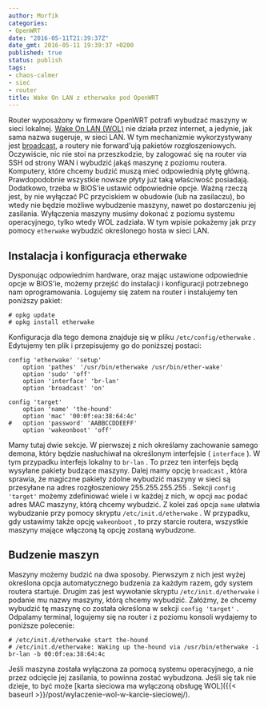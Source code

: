 ```yaml
---
author: Morfik
categories:
- OpenWRT
date: "2016-05-11T21:39:37Z"
date_gmt: 2016-05-11 19:39:37 +0200
published: true
status: publish
tags:
- chaos-calmer
- sieć
- router
title: Wake On LAN z etherwake pod OpenWRT
---
```


Router wyposażony w firmware OpenWRT potrafi wybudzać maszyny w sieci lokalnej. [Wake On LAN
(WOL)](https://pl.wikipedia.org/wiki/Wake_on_LAN) nie działa przez internet, a jedynie, jak sama
nazwa sugeruje, w sieci LAN. W tym mechanizmie wykorzystywany jest
[broadcast](https://pl.wikipedia.org/wiki/Broadcast), a routery nie forward'ują pakietów
rozgłoszeniowych. Oczywiście, nic nie stoi na przeszkodzie, by zalogować się na router via SSH od
strony WAN i wybudzić jakąś maszynę z poziomu routera. Komputery, które chcemy budzić muszą mieć
odpowiednią płytę główną. Prawdopodobnie wszystkie nowsze płyty już taką właściwość posiadają.
Dodatkowo, trzeba w BIOS'ie ustawić odpowiednie opcje. Ważną rzeczą jest, by nie wyłączać PC
przyciskiem w obudowie (lub na zasilaczu), bo wtedy nie będzie możliwe wybudzenie maszyny, nawet po
dostarczeniu jej zasilania. Wyłączenia maszyny musimy dokonać z poziomu systemu operacyjnego, tylko
wtedy WOL zadziała. W tym wpisie pokażemy jak przy pomocy `etherwake` wybudzić określonego hosta w
sieci LAN.

<!--more-->
## Instalacja i konfiguracja etherwake

Dysponując odpowiednim hardware, oraz mając ustawione odpowiednie opcje w BIOS'ie, możemy przejść do
instalacji i konfiguracji potrzebnego nam oprogramowania. Logujemy się zatem na router i instalujemy
ten poniższy pakiet:

    # opkg update
    # opkg install etherwake

Konfiguracja dla tego demona znajduje się w pliku `/etc/config/etherwake` . Edytujemy ten plik i
przepisujemy go do poniższej postaci:

    config 'etherwake' 'setup'
        option 'pathes' '/usr/bin/etherwake /usr/bin/ether-wake'
        option 'sudo' 'off'
        option 'interface' 'br-lan'
        option 'broadcast' 'on'

    config 'target'
        option 'name' 'the-hound'
        option 'mac' '00:0f:ea:38:64:4c'
    #   option 'password' 'AABBCCDDEEFF'
        option 'wakeonboot' 'off'

Mamy tutaj dwie sekcje. W pierwszej z nich określamy zachowanie samego demona, który będzie
nasłuchiwał na określonym interfejsie ( `interface` ). W tym przypadku interfejs lokalny to
`br-lan` . To przez ten interfejs będą wysyłane pakiety budzące maszyny. Dalej mamy opcję
`broadcast` , która sprawia, że magiczne pakiety zdolne wybudzić maszyny w sieci są przesyłane na
adres rozgłoszeniowy 255.255.255.255 . Sekcji `config 'target'` możemy zdefiniować wiele i w każdej
z nich, w opcji `mac` podać adres MAC maszyny, którą chcemy wybudzić. Z kolei zaś opcja `name`
ułatwia wybudzanie przy pomocy skryptu `/etc/init.d/etherwake` . W przypadku, gdy ustawimy także
opcję `wakeonboot` , to przy starcie routera, wszystkie maszyny mające włączoną tą opcję zostaną
wybudzone.

## Budzenie maszyn

Maszyny możemy budzić na dwa sposoby. Pierwszym z nich jest wyżej określona opcja automatycznego
budzenia za każdym razem, gdy system routera startuje. Drugim zaś jest wywołanie skryptu
`/etc/init.d/etherwake` i podanie mu nazwy maszyny, którą chcemy wybudzić. Załóżmy, że chcemy
wybudzić tę maszynę co została określona w sekcji `config 'target'` . Odpalamy terminal, logujemy
się na router i z poziomu konsoli wydajemy to poniższe polecenie:

    # /etc/init.d/etherwake start the-hound
    # /etc/init.d/etherwake: Waking up the-hound via /usr/bin/etherwake -i br-lan -b 00:0f:ea:38:64:4c

Jeśli maszyna została wyłączona za pomocą systemu operacyjnego, a nie przez odcięcie jej zasilania,
to powinna zostać wybudzona. Jeśli się tak nie dzieje, to być może [karta sieciowa ma wyłączoną
obsługę WOL]({{< baseurl >}}/post/wylaczenie-wol-w-karcie-sieciowej/).
